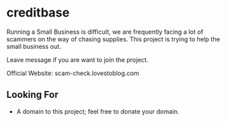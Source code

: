 # creditbase

Running a Small Business is difficult, we are frequently facing a lot of scammers on the way of chasing supplies.
This project is trying to help the small business out.

Leave message if you are want to join the project.

Official Website:
scam-check.lovestoblog.com

## Looking For
* A domain to this project; feel free to donate your domain.
